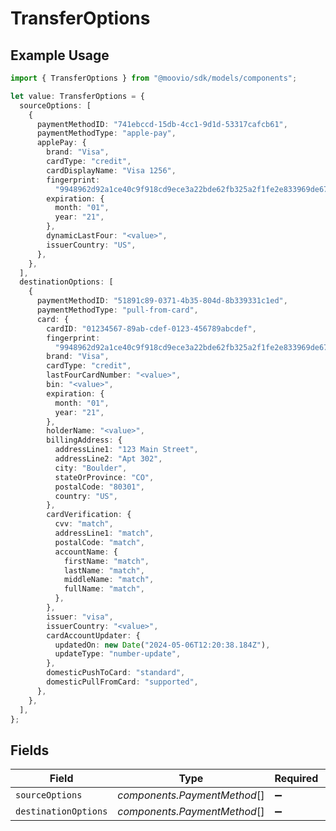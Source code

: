 # TransferOptions

## Example Usage

```typescript
import { TransferOptions } from "@moovio/sdk/models/components";

let value: TransferOptions = {
  sourceOptions: [
    {
      paymentMethodID: "741ebccd-15db-4cc1-9d1d-53317cafcb61",
      paymentMethodType: "apple-pay",
      applePay: {
        brand: "Visa",
        cardType: "credit",
        cardDisplayName: "Visa 1256",
        fingerprint:
          "9948962d92a1ce40c9f918cd9ece3a22bde62fb325a2f1fe2e833969de672ba3",
        expiration: {
          month: "01",
          year: "21",
        },
        dynamicLastFour: "<value>",
        issuerCountry: "US",
      },
    },
  ],
  destinationOptions: [
    {
      paymentMethodID: "51891c89-0371-4b35-804d-8b339331c1ed",
      paymentMethodType: "pull-from-card",
      card: {
        cardID: "01234567-89ab-cdef-0123-456789abcdef",
        fingerprint:
          "9948962d92a1ce40c9f918cd9ece3a22bde62fb325a2f1fe2e833969de672ba3",
        brand: "Visa",
        cardType: "credit",
        lastFourCardNumber: "<value>",
        bin: "<value>",
        expiration: {
          month: "01",
          year: "21",
        },
        holderName: "<value>",
        billingAddress: {
          addressLine1: "123 Main Street",
          addressLine2: "Apt 302",
          city: "Boulder",
          stateOrProvince: "CO",
          postalCode: "80301",
          country: "US",
        },
        cardVerification: {
          cvv: "match",
          addressLine1: "match",
          postalCode: "match",
          accountName: {
            firstName: "match",
            lastName: "match",
            middleName: "match",
            fullName: "match",
          },
        },
        issuer: "visa",
        issuerCountry: "<value>",
        cardAccountUpdater: {
          updatedOn: new Date("2024-05-06T12:20:38.184Z"),
          updateType: "number-update",
        },
        domesticPushToCard: "standard",
        domesticPullFromCard: "supported",
      },
    },
  ],
};
```

## Fields

| Field                        | Type                         | Required                     | Description                  |
| ---------------------------- | ---------------------------- | ---------------------------- | ---------------------------- |
| `sourceOptions`              | *components.PaymentMethod*[] | :heavy_minus_sign:           | N/A                          |
| `destinationOptions`         | *components.PaymentMethod*[] | :heavy_minus_sign:           | N/A                          |